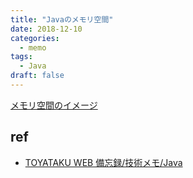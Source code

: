 ```yaml
---
title: "Javaのメモリ空間"
date: 2018-12-10
categories:
  - memo
tags:
  - Java
draft: false
---
```



[メモリ空間のイメージ](http://fomsan.sakura.ne.jp/memo/java/javaTuning.html)

## ref

- [TOYATAKU WEB 備忘録/技術メモ/Java](http://fomsan.sakura.ne.jp/memo/java/index.html)

